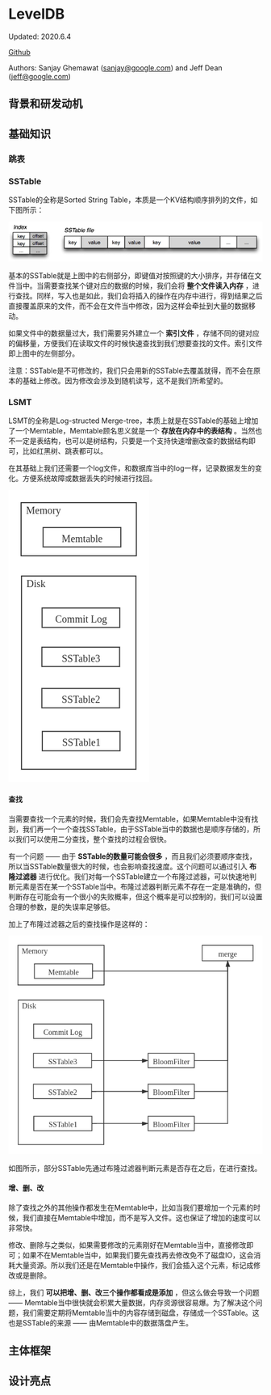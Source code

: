 # LevelDB

Updated: 2020.6.4

[Github](https://github.com/google/leveldb)

Authors: Sanjay Ghemawat (sanjay@google.com) and Jeff Dean (jeff@google.com)



## 背景和研发动机

## 基础知识

### 跳表

### SSTable

SSTable的全称是Sorted String Table，本质是一个KV结构顺序排列的文件，如下图所示：

![SST](./images/sst.png)

基本的SSTable就是上图中的右侧部分，即键值对按照键的大小排序，并存储在文件当中。当需要查找某个键对应的数据的时候，我们会将 **整个文件读入内存** ，进行查找。同样，写入也是如此，我们会将插入的操作在内存中进行，得到结果之后直接覆盖原来的文件，而不会在文件当中修改，因为这样会牵扯到大量的数据移动。

如果文件中的数据量过大，我们需要另外建立一个 **索引文件** ，存储不同的键对应的偏移量，方便我们在读取文件的时候快速查找到我们想要查找的文件。索引文件即上图中的左侧部分。

注意：SSTable是不可修改的，我们只会用新的SSTable去覆盖就得，而不会在原本的基础上修改。因为修改会涉及到随机读写，这不是我们所希望的。

### LSMT

LSMT的全称是Log-structed Merge-tree，本质上就是在SSTable的基础上增加了一个Memtable，Memtable顾名思义就是一个 **存放在内存中的表结构** 。当然也不一定是表结构，也可以是树结构，只要是一个支持快速增删改查的数据结构即可，比如红黑树、跳表都可以。

在其基础上我们还需要一个log文件，和数据库当中的log一样，记录数据发生的变化。方便系统故障或数据丢失的时候进行找回。

![LSMT](./images/lsmt.png)

#### 查找

当需要查找一个元素的时候，我们会先查找Memtable，如果Memtable中没有找到，我们再一个一个查找SSTable，由于SSTable当中的数据也是顺序存储的，所以我们可以使用二分查找，整个查找的过程会很快。

有一个问题 —— 由于 **SSTable的数量可能会很多** ，而且我们必须要顺序查找，所以当SSTable数量很大的时候，也会影响查找速度。这个问题可以通过引入 **布隆过滤器** 进行优化。我们对每一个SSTable建立一个布隆过滤器，可以快速地判断元素是否在某一个SSTable当中。布隆过滤器判断元素不存在一定是准确的，但判断存在可能会有一个很小的失败概率，但这个概率是可以控制的，我们可以设置合理的参数，是的失误率足够低。

加上了布隆过滤器之后的查找操作是这样的：

![LSMTBloom](./images/lsmt_bloom.png)

如图所示，部分SSTable先通过布隆过滤器判断元素是否存在之后，在进行查找。

#### 增、删、改

除了查找之外的其他操作都发生在Memtable中，比如当我们要增加一个元素的时候，我们直接在Memtable中增加，而不是写入文件。这也保证了增加的速度可以非常快。

修改、删除与之类似，如果需要修改的元素刚好在Memtable当中，直接修改即可；如果不在Memtable当中，如果我们要先查找再去修改免不了磁盘IO，这会消耗大量资源。所以我们还是在Memtable中操作，我们会插入这个元素，标记成修改或是删除。

综上，我们 **可以把增、删、改三个操作都看成是添加** ，但这么做会导致一个问题 —— Memtable当中很快就会积累大量数据，内存资源很容易爆。为了解决这个问题，我们需要定期将Memtable当中的内容存储到磁盘，存储成一个SSTable。这也是SSTable的来源 —— 由Memtable中的数据落盘产生。

## 主体框架

## 设计亮点
